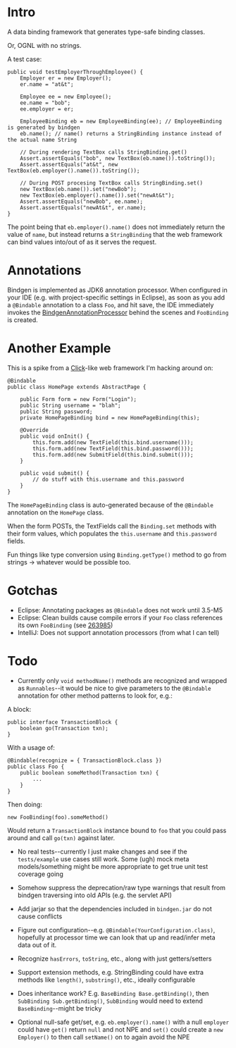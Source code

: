 
Intro
=====

A data binding framework that generates type-safe binding classes.

Or, OGNL with no strings.

A test case:

    public void testEmployerThroughEmployee() {
        Employer er = new Employer();
        er.name = "at&t";

        Employee ee = new Employee();
        ee.name = "bob";
        ee.employer = er;

        EmployeeBinding eb = new EmployeeBinding(ee); // EmployeeBinding is generated by bindgen
        eb.name(); // name() returns a StringBinding instance instead of the actual name String

        // During rendering TextBox calls StringBinding.get()
        Assert.assertEquals("bob", new TextBox(eb.name()).toString());
        Assert.assertEquals("at&t", new TextBox(eb.employer().name()).toString());

        // During POST procesing TextBox calls StringBinding.set()
        new TextBox(eb.name()).set("newBob");
        new TextBox(eb.employer().name()).set("newAt&t");
        Assert.assertEquals("newBob", ee.name);
        Assert.assertEquals("newAt&t", er.name);
    }

The point being that `eb.employer().name()` does not immediately return the value of `name`, but instead returns a `StringBinding` that the web framework can bind values into/out of as it serves the request.

Annotations
===========

Bindgen is implemented as JDK6 annotation processor. When configured in your IDE (e.g. with project-specific settings in Eclipse), as soon as you add a `@Bindable` annotation to a class `Foo`, and hit save, the IDE immediately invokes the [BindgenAnnotationProcessor][2] behind the scenes and `FooBinding` is created.

[2]: master/src/main/org/exigencecorp/bindgen/processor/BindgenAnnotationProcessor.java

Another Example
===============

This is a spike from a [Click][1]-like web framework I'm hacking around on:

    @Bindable
    public class HomePage extends AbstractPage {

        public Form form = new Form("Login");
        public String username = "blah";
        public String password;
        private HomePageBinding bind = new HomePageBinding(this);

        @Override
        public void onInit() {
            this.form.add(new TextField(this.bind.username()));
            this.form.add(new TextField(this.bind.password()));
            this.form.add(new SubmitField(this.bind.submit()));
        }

        public void submit() {
            // do stuff with this.username and this.password
        }
    }

The `HomePageBinding` class is auto-generated because of the `@Bindable` annotation on the `HomePage` class.

When the form POSTs, the TextFields call the `Binding.set` methods with their form values, which populates the `this.username` and `this.password` fields.

Fun things like type conversion using `Binding.getType()` method to go from strings -> whatever would be possible too.

[1]: http://click.sf.net

Gotchas
=======

* Eclipse: Annotating packages as `@Bindable` does not work until 3.5-M5
* Eclipse: Clean builds cause compile errors if your `Foo` class references its own `FooBinding` (see [263985][3])
* IntelliJ: Does not support annotation processors (from what I can tell)

[3]: https://bugs.eclipse.org/bugs/show_bug.cgi?id=263985

Todo
====

* Currently only `void methodName()` methods are recognized and wrapped as `Runnables`--it would be nice to give parameters to the `@Bindable` annotation for other method patterns to look for, e.g.:

A block:

    public interface TransactionBlock {
        boolean go(Transaction txn);
    }

With a usage of:

    @Bindable(recognize = { TransactionBlock.class })
    public class Foo {
        public boolean someMethod(Transaction txn) {
            ...
        }
    }

Then doing:

    new FooBinding(foo).someMethod()

Would return a `TransactionBlock` instance bound to `foo` that you could pass around and call `go(txn)` against later.

* No real tests--currently I just make changes and see if the `tests/example` use cases still work. Some (ugh) mock meta models/something might be more appropriate to get true unit test coverage going

* Somehow suppress the deprecation/raw type warnings that result from bindgen traversing into old APIs (e.g. the servlet API)

* Add jarjar so that the dependencies included in `bindgen.jar` do not cause conflicts

* Figure out configuration--e.g. `@Bindable(YourConfiguration.class)`, hopefully at processor time we can look that up and read/infer meta data out of it.

* Recognize `hasErrors`, `toString`, etc., along with just getters/setters

* Support extension methods, e.g. StringBinding could have extra methods like `length()`, `substring()`, etc., ideally configurable

* Does inheritance work? E.g. `BaseBinding Base.getBinding()`, then `SubBinding Sub.getBinding()`, `SubBinding` would need to extend `BaseBinding`--might be tricky

* Optional null-safe get/set, e.g. `eb.employer().name()` with a null `employer` could have `get()` return `null` and not NPE and `set()` could create a `new Employer()` to then call `setName()` on to again avoid the NPE

